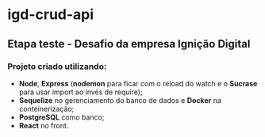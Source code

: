 # igd-crud-api

## Etapa teste - Desafio da empresa Ignição Digital

### Projeto criado utilizando:
* __Node__, __Express__ (__nodemon__ para ficar com o reload do watch e o __Sucrase__ para usar import ao invés de require);
* __Sequelize__ no gerenciamento do banco de dados e __Docker__ na conteinerização;
* __PostgreSQL__ como banco;
* __React__ no front.
